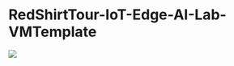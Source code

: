 # RedShirtTour-IoT-Edge-AI-Lab-VMTemplate
<a href="https://azuredeploy.net/?repository=https://github.com/Jiycefer/RedShirtTour-IoT-Edge-AI-Lab-VMTemplate?ptmpl=https://github.com/Jiycefer/RedShirtTour-IoT-Edge-AI-Lab-VMTemplate/master/azuredeploy.parameters.json" target="_blank">
    <img src="http://azuredeploy.net/deploybutton.png"/>
</a>

